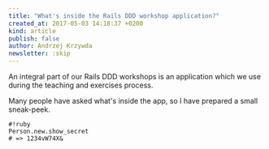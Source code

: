 ```yaml
---
title: "What's inside the Rails DDD workshop application?"
created_at: 2017-05-03 14:18:37 +0200
kind: article
publish: false
author: Andrzej Krzywda
newsletter: :skip
---
```


An integral part of our Rails DDD workshops is an application which we use during the teaching and exercises process.

Many people have asked what's inside the app, so I have prepared a small sneak-peek.

<!-- more -->

```
#!ruby
Person.new.show_secret
# => 1234vW74X&
```

